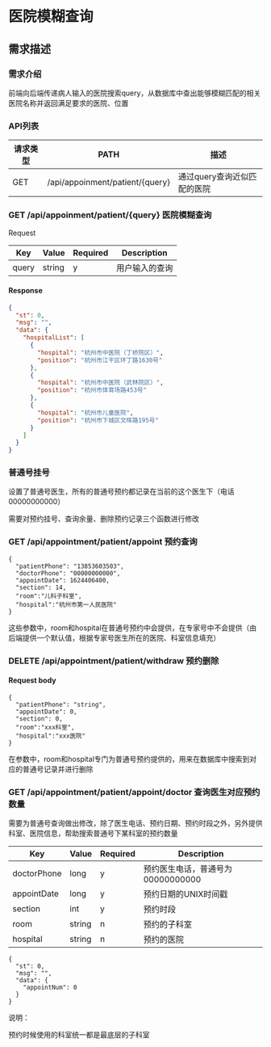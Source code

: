 # 医院模糊查询

## 需求描述

### 需求介绍

前端向后端传递病人输入的医院搜索query，从数据库中查出能够模糊匹配的相关医院名称并返回满足要求的医院、位置

### API列表

| 请求类型 | PATH                            | 描述                        |
| -------- | ------------------------------- | --------------------------- |
| GET      | /api/appoinment/patient/{query} | 通过query查询近似匹配的医院 |

### GET  /api/appoinment/patient/{query} 医院模糊查询

Request

| Key   | Value  | Required | Description    |
| ----- | ------ | -------- | -------------- |
| query | string | y        | 用户输入的查询 |

#### Response

```json
{
  "st": 0,
  "msg": "",
  "data": {
    "hospitalList": [
      {
        "hospital": "杭州市中医院（丁桥院区）",
        "position": "杭州市江干区环丁路1630号"
      },
      {
        "hospital": "杭州市中医院（武林院区）",
        "position": "杭州市体育场路453号"
      },
      {
        "hospital": "杭州市儿童医院",
        "position": "杭州市下城区文晖路195号"
      }
    ]
  }
}
```



### 普通号挂号

设置了普通号医生，所有的普通号预约都记录在当前的这个医生下（电话00000000000）

需要对预约挂号、查询余量、删除预约记录三个函数进行修改

### GET /api/appointment/patient/appoint 预约查询

```
{
  "patientPhone": "13853603503",
  "doctorPhone": "00000000000",
  "appointDate": 1624406400,
  "section": 14,
  "room":"儿科子科室",
  "hospital":"杭州市第一人民医院"
}
```

这些参数中，room和hospital在普通号预约中会提供，在专家号中不会提供（由后端提供一个默认值，根据专家号医生所在的医院、科室信息填充）

### DELETE /api/appointment/patient/withdraw 预约删除

#### Request body

```
{
  "patientPhone": "string",
  "appointDate": 0,
  "section": 0,
  "room":"xxx科室",
  "hospital":"xxx医院"
}
```

在参数中，room和hospital专门为普通号预约提供的，用来在数据库中搜索到对应的普通号记录并进行删除

### GET /api/appointment/patient/appoint/doctor 查询医生对应预约数量

需要为普通号查询做出修改，除了医生电话、预约日期、预约时段之外，另外提供科室、医院信息，帮助搜索普通号下某科室的预约数量

| Key         | Value  | Required | Description                       |
| ----------- | ------ | -------- | --------------------------------- |
| doctorPhone | long   | y        | 预约医生电话，普通号为00000000000 |
| appointDate | long   | y        | 预约日期的UNIX时间戳              |
| section     | int    | y        | 预约时段                          |
| room        | string | n        | 预约的子科室                      |
| hospital    | string | n        | 预约的医院                        |

```
{
  "st": 0,
  "msg": "",
  "data": {
    "appointNum": 0
  }
}
```

说明：

预约时候使用的科室统一都是最底层的子科室